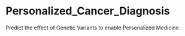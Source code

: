 # Personalized_Cancer_Diagnosis
Predict the effect of Genetic Variants to enable Personalized Medicine
